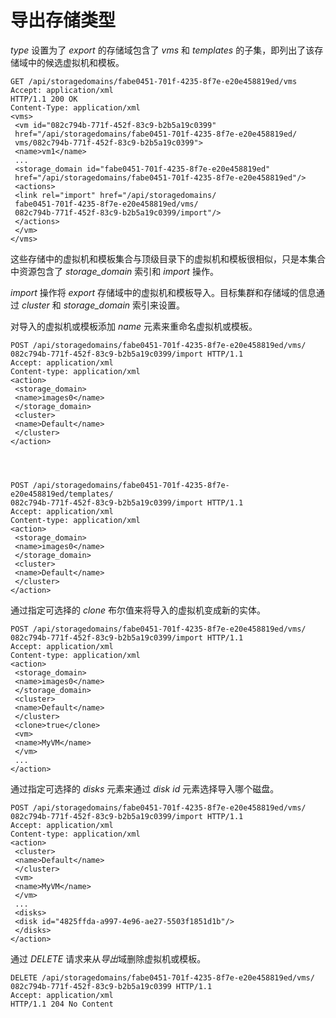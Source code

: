 # 导出存储类型

*type* 设置为了 *export* 的存储域包含了 *vms* 和 *templates*
的子集，即列出了该存储域中的候选虚拟机和模板。

              
    GET /api/storagedomains/fabe0451-701f-4235-8f7e-e20e458819ed/vms
    Accept: application/xml
    HTTP/1.1 200 OK
    Content-Type: application/xml
    <vms>
     <vm id="082c794b-771f-452f-83c9-b2b5a19c0399"
     href="/api/storagedomains/fabe0451-701f-4235-8f7e-e20e458819ed/
     vms/082c794b-771f-452f-83c9-b2b5a19c0399">
     <name>vm1</name>
     ...
     <storage_domain id="fabe0451-701f-4235-8f7e-e20e458819ed"
     href="/api/storagedomains/fabe0451-701f-4235-8f7e-e20e458819ed"/>
     <actions>
     <link rel="import" href="/api/storagedomains/
     fabe0451-701f-4235-8f7e-e20e458819ed/vms/
     082c794b-771f-452f-83c9-b2b5a19c0399/import"/>
     </actions>
     </vm>
    </vms>

            

这些存储中的虚拟机和模板集合与顶级目录下的虚拟机和模板很相似，只是本集合中资源包含了
*storage\_domain* 索引和 *import* 操作。

*import* 操作将 *export*
存储域中的虚拟机和模板导入。目标集群和存储域的信息通过 *cluster* 和
*storage\_domain* 索引来设置。

对导入的虚拟机或模板添加 *name* 元素来重命名虚拟机或模板。

              
    POST /api/storagedomains/fabe0451-701f-4235-8f7e-e20e458819ed/vms/
    082c794b-771f-452f-83c9-b2b5a19c0399/import HTTP/1.1
    Accept: application/xml
    Content-type: application/xml
    <action>
     <storage_domain>
     <name>images0</name>
     </storage_domain>
     <cluster>
     <name>Default</name>
     </cluster>
    </action>

            

              
    POST /api/storagedomains/fabe0451-701f-4235-8f7e-e20e458819ed/templates/
    082c794b-771f-452f-83c9-b2b5a19c0399/import HTTP/1.1
    Accept: application/xml
    Content-type: application/xml
    <action>
     <storage_domain>
     <name>images0</name>
     </storage_domain>
     <cluster>
     <name>Default</name>
     </cluster>
    </action>

            

通过指定可选择的 *clone* 布尔值来将导入的虚拟机变成新的实体。

              
    POST /api/storagedomains/fabe0451-701f-4235-8f7e-e20e458819ed/vms/
    082c794b-771f-452f-83c9-b2b5a19c0399/import HTTP/1.1
    Accept: application/xml
    Content-type: application/xml
    <action>
     <storage_domain>
     <name>images0</name>
     </storage_domain>
     <cluster>
     <name>Default</name>
     </cluster>
     <clone>true</clone>
     <vm>
     <name>MyVM</name>
     </vm>
     ...
    </action>

            

通过指定可选择的 *disks* 元素来通过 *disk id* 元素选择导入哪个磁盘。

              
    POST /api/storagedomains/fabe0451-701f-4235-8f7e-e20e458819ed/vms/
    082c794b-771f-452f-83c9-b2b5a19c0399/import HTTP/1.1
    Accept: application/xml
    Content-type: application/xml
    <action>
     <cluster>
     <name>Default</name>
     </cluster>
     <vm>
     <name>MyVM</name>
     </vm>
     ...
     <disks>
     <disk id="4825ffda-a997-4e96-ae27-5503f1851d1b"/>
     </disks>
    </action>

            

通过 *DELETE* 请求来从*导出*域删除虚拟机或模板。

              
    DELETE /api/storagedomains/fabe0451-701f-4235-8f7e-e20e458819ed/vms/
    082c794b-771f-452f-83c9-b2b5a19c0399 HTTP/1.1
    Accept: application/xml
    HTTP/1.1 204 No Content

            

